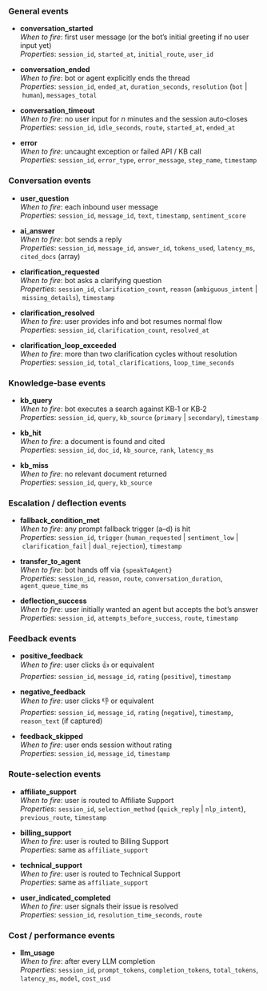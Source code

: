 ### General events
- **conversation_started**  
  *When to fire*: first user message (or the bot’s initial greeting if no user input yet)  
  *Properties*: `session_id`, `started_at`, `initial_route`, `user_id`

- **conversation_ended**  
  *When to fire*: bot or agent explicitly ends the thread  
  *Properties*: `session_id`, `ended_at`, `duration_seconds`, `resolution` (`bot` | `human`), `messages_total`

- **conversation_timeout**  
  *When to fire*: no user input for *n* minutes and the session auto‑closes  
  *Properties*: `session_id`, `idle_seconds`, `route`, `started_at`, `ended_at`

- **error**  
  *When to fire*: uncaught exception or failed API / KB call  
  *Properties*: `session_id`, `error_type`, `error_message`, `step_name`, `timestamp`


### Conversation events
- **user_question**  
  *When to fire*: each inbound user message  
  *Properties*: `session_id`, `message_id`, `text`, `timestamp`, `sentiment_score`

- **ai_answer**  
  *When to fire*: bot sends a reply  
  *Properties*: `session_id`, `message_id`, `answer_id`, `tokens_used`, `latency_ms`, `cited_docs` (array)

- **clarification_requested**  
  *When to fire*: bot asks a clarifying question  
  *Properties*: `session_id`, `clarification_count`, `reason` (`ambiguous_intent` | `missing_details`), `timestamp`

- **clarification_resolved**  
  *When to fire*: user provides info and bot resumes normal flow  
  *Properties*: `session_id`, `clarification_count`, `resolved_at`

- **clarification_loop_exceeded**  
  *When to fire*: more than two clarification cycles without resolution  
  *Properties*: `session_id`, `total_clarifications`, `loop_time_seconds`


### Knowledge‑base events
- **kb_query**  
  *When to fire*: bot executes a search against KB‑1 or KB‑2  
  *Properties*: `session_id`, `query`, `kb_source` (`primary` | `secondary`), `timestamp`

- **kb_hit**  
  *When to fire*: a document is found and cited  
  *Properties*: `session_id`, `doc_id`, `kb_source`, `rank`, `latency_ms`

- **kb_miss**  
  *When to fire*: no relevant document returned  
  *Properties*: `session_id`, `query`, `kb_source`


### Escalation / deflection events
- **fallback_condition_met**  
  *When to fire*: any prompt fallback trigger (a–d) is hit  
  *Properties*: `session_id`, `trigger` (`human_requested` | `sentiment_low` | `clarification_fail` | `dual_rejection`), `timestamp`

- **transfer_to_agent**  
  *When to fire*: bot hands off via `{speakToAgent}`  
  *Properties*: `session_id`, `reason`, `route`, `conversation_duration`, `agent_queue_time_ms`

- **deflection_success**  
  *When to fire*: user initially wanted an agent but accepts the bot’s answer  
  *Properties*: `session_id`, `attempts_before_success`, `route`, `timestamp`


### Feedback events
- **positive_feedback**  
  *When to fire*: user clicks 👍 or equivalent  
  *Properties*: `session_id`, `message_id`, `rating` (`positive`), `timestamp`

- **negative_feedback**  
  *When to fire*: user clicks 👎 or equivalent  
  *Properties*: `session_id`, `message_id`, `rating` (`negative`), `timestamp`, `reason_text` (if captured)

- **feedback_skipped**  
  *When to fire*: user ends session without rating  
  *Properties*: `session_id`, `message_id`, `timestamp`


### Route‑selection events
- **affiliate_support**  
  *When to fire*: user is routed to Affiliate Support  
  *Properties*: `session_id`, `selection_method` (`quick_reply` | `nlp_intent`), `previous_route`, `timestamp`

- **billing_support**  
  *When to fire*: user is routed to Billing Support  
  *Properties*: same as `affiliate_support`

- **technical_support**  
  *When to fire*: user is routed to Technical Support  
  *Properties*: same as `affiliate_support`

- **user_indicated_completed**  
  *When to fire*: user signals their issue is resolved  
  *Properties*: `session_id`, `resolution_time_seconds`, `route`


### Cost / performance events
- **llm_usage**  
  *When to fire*: after every LLM completion  
  *Properties*: `session_id`, `prompt_tokens`, `completion_tokens`, `total_tokens`, `latency_ms`, `model`, `cost_usd`
